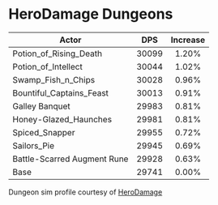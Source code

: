 # HeroDamage Dungeons
| Actor | DPS | Increase |
|---|:---:|:---:|
|Potion_of_Rising_Death|30099|1.20%|
|Potion_of_Intellect|30044|1.02%|
|Swamp_Fish_n_Chips|30028|0.96%|
|Bountiful_Captains_Feast|30013|0.91%|
|Galley Banquet|29983|0.81%|
|Honey-Glazed_Haunches|29981|0.81%|
|Spiced_Snapper|29955|0.72%|
|Sailors_Pie|29945|0.69%|
|Battle-Scarred Augment Rune|29928|0.63%|
|Base|29741|0.00%|

 Dungeon sim profile courtesy of [HeroDamage](https://www.herodamage.com/)